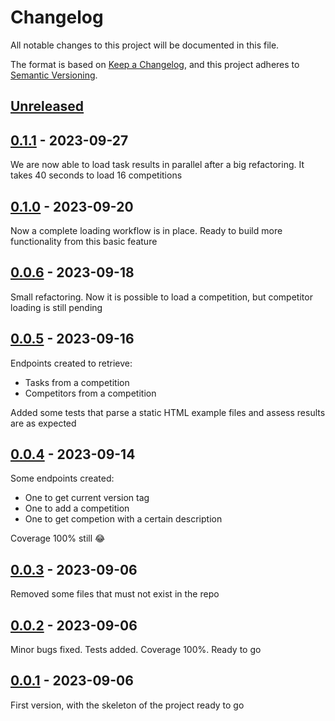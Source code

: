 # Changelog
All notable changes to this project will be documented in this file.

The format is based on [Keep a Changelog](https://keepachangelog.com/en/1.0.0/),
and this project adheres to [Semantic Versioning](https://semver.org/spec/v2.0.0.html).

[Unreleased]
------------

[0.1.1] - 2023-09-27
------------
We are now able to load task results in parallel after a big refactoring. It takes 40 seconds to load 16 competitions

[0.1.0] - 2023-09-20
------------
Now a complete loading workflow is in place. Ready to build more functionality from this basic feature

[0.0.6] - 2023-09-18
------------
Small refactoring. Now it is possible to load a competition, but competitor loading is still pending

[0.0.5] - 2023-09-16
------------
Endpoints created to retrieve:
- Tasks from a competition
- Competitors from a competition

Added some tests that parse a static HTML example files and assess results are as expected

[0.0.4] - 2023-09-14
------------
Some endpoints created:
- One to get current version tag
- One to add a competition
- One to get competion with a certain description

Coverage 100% still :joy:

[0.0.3] - 2023-09-06
------------
Removed some files that must not exist in the repo

[0.0.2] - 2023-09-06
------------
Minor bugs fixed. Tests added. Coverage 100%. Ready to go

[0.0.1] - 2023-09-06
------------
First version, with the skeleton of the project ready to go

[Unreleased]: https://github.com/IAyala/wmf_scraper/compare/v0.1.1...master
[0.1.1]: https://github.com/IAyala/wmf_scraper/compare/v0.1.0...v0.1.1
[0.1.0]: https://github.com/IAyala/wmf_scraper/compare/v0.0.6...v0.1.0
[0.0.6]: https://github.com/IAyala/wmf_scraper/compare/v0.0.5...v0.0.6
[0.0.5]: https://github.com/IAyala/wmf_scraper/compare/v0.0.4...v0.0.5
[0.0.4]: https://github.com/IAyala/wmf_scraper/compare/v0.0.3...v0.0.4
[0.0.3]: https://github.com/IAyala/wmf_scraper/compare/v0.0.2...v0.0.3
[0.0.2]: https://github.com/IAyala/wmf_scraper/compare/v0.0.1...v0.0.2
[0.0.1]: https://github.com/IAyala/wmf_scraper/compare/v0.0.0...v0.0.1
